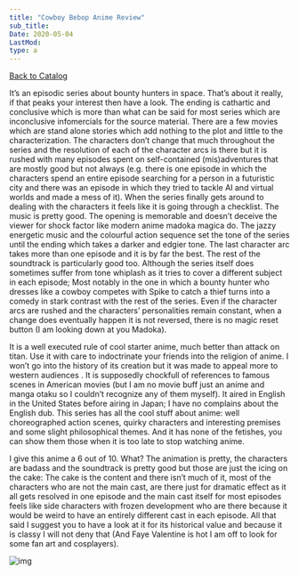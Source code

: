 ```yaml
---
title: "Cowboy Bebop Anime Review"
sub_title:
Date: 2020-05-04
LastMod:
type: a
---
```


[Back to Catalog](https://otaking.xyz/index.html)

It’s an episodic series about bounty hunters in space. That’s about it really, if that peaks your interest then have a look.
The ending is cathartic and conclusive which is more than what can be said for most series which are inconclusive infomercials for the source material. There are a few movies which are stand alone stories which add nothing to the plot and little to the characterization. The characters don’t change that much throughout the series and the resolution of each of the character arcs is there but it is rushed with many episodes spent on self-contained (mis)adventures that are mostly good but not always (e.g. there is one episode in which the characters spend an entire episode searching for a person in a futuristic city and there was an episode in which they tried to tackle AI and virtual worlds and made a mess of it). When the series finally gets around to dealing with the characters it feels like it is going through a checklist. The music is pretty good. The opening is memorable and doesn’t deceive the viewer for shock factor like modern anime madoka magica do. The jazzy energetic music and the colourful action sequence set the tone of the series until the ending which takes a darker and edgier tone. The last character arc takes more than one episode and it is by far the best. The rest of the soundtrack is particularly good too. Although the series itself does sometimes suffer from tone whiplash as it tries to cover a different subject in each episode; Most notably in the one in which a bounty hunter who dresses like a cowboy competes with Spike to catch a thief turns into a comedy in stark contrast with the rest of the series. Even if the character arcs are rushed and the characters’ personalities remain constant, when a change does eventually happen it is not reversed, there is no magic reset button (I am looking down at you Madoka).

It is a well executed rule of cool starter anime, much better than attack on titan. Use it with care to indoctrinate your friends into the religion of anime. I won’t go into the history of its creation but it was made to appeal more to western audiences . It is supposedly chockfull of references to famous scenes in American movies (but I am no movie buff just an anime and manga otaku so I couldn’t recognize any of them myself). It aired in English in the United States before airing in Japan; I have no complains about the English dub. This series has all the cool stuff about anime: well choreographed action scenes, quirky characters and interesting premises and some slight philosophical themes. And it has none of the fetishes, you can show them those when it is too late to stop watching anime.

I give this anime a 6 out of 10. What? The animation is pretty, the characters are badass and the soundtrack is pretty good but those are just the icing on the cake: The cake is the content and there isn’t much of it, most of the characters
who are not the main cast, are there just for dramatic effect as it all gets resolved in one episode and the main cast itself
for most episodes feels like side characters with frozen development who are there because it would be weird to have an entirely different cast in each episode. All that said I suggest you to have a look at it for its historical value and because it is classy I will not deny that (And Faye Valentine is hot I am off to look for some fan art and cosplayers).

![img](https://steemitimages.com/640x0/http://i.imgur.com/aUrI8iI.jpg)
